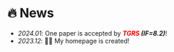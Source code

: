 # 🔥 News
- *2024.01*: One paper is accepted by ***<font color="red">TGRS</font> (IF=8.2)***!
- *2023.12*:  🎉🎉 My homepage is created!
